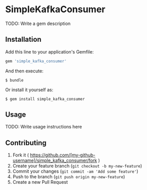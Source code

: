# SimpleKafkaConsumer

TODO: Write a gem description

## Installation

Add this line to your application's Gemfile:

```ruby
gem 'simple_kafka_consumer'
```

And then execute:

    $ bundle

Or install it yourself as:

    $ gem install simple_kafka_consumer

## Usage

TODO: Write usage instructions here

## Contributing

1. Fork it ( https://github.com/[my-github-username]/simple_kafka_consumer/fork )
2. Create your feature branch (`git checkout -b my-new-feature`)
3. Commit your changes (`git commit -am 'Add some feature'`)
4. Push to the branch (`git push origin my-new-feature`)
5. Create a new Pull Request
